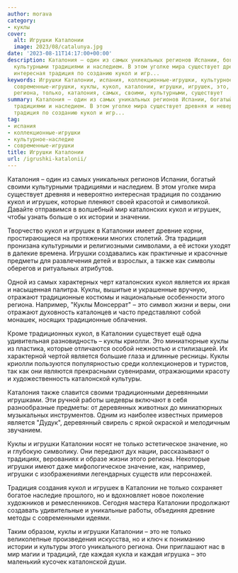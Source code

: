 ```yaml
---
author: morava
category:
- куклы
cover:
  alt: Игрушки Каталонии
  image: 2023/08/catalunya.jpg
date: '2023-08-11T14:17:00+00:00'
description: Каталония – один из самых уникальных регионов Испании, богатый своими
  культурными традициями и наследием. В этом уголке мира существует древняя и невероятно
  интересная традиция по созданию кукол и игр...
keywords: Игрушки Каталонии, испания, коллекционные-игрушки, культурное-наследие,
  современные-игрушки, куклы, кукол, каталонии, игрушки, игрушек, это, традиция, является,
  региона, только, каталония, самых, своими, культурными, существует
summary: Каталония – один из самых уникальных регионов Испании, богатый своими культурными
  традициями и наследием. В этом уголке мира существует древняя и невероятно интересная
  традиция по созданию кукол и игр...
tag:
- испания
- коллекционные-игрушки
- культурное-наследие
- современные-игрушки
title: Игрушки Каталонии
url: /igrushki-katalonii/
---
```


Каталония – один из самых уникальных регионов Испании, богатый своими культурными традициями и наследием. В этом уголке мира существует древняя и невероятно интересная традиция по созданию кукол и игрушек, которые пленяют своей красотой и символикой. Давайте отправимся в волшебный мир каталонских кукол и игрушек, чтобы узнать больше о их истории и значении.

Творчество кукол и игрушек в Каталонии имеет древние корни, простирающиеся на протяжении многих столетий. Эта традиция пронизана культурными и религиозными символами, а её истоки уходят в далекие времена. Игрушки создавались как практичные и красочные предметы для развлечения детей и взрослых, а также как символы оберегов и ритуальных атрибутов.

Одной из самых характерных черт каталонских кукол является их яркая и насыщенная палитра. Куклы, вышитые и украшенные вручную, отражают традиционные костюмы и национальные особенности этого региона. Например, "Куклы Монсеррат" – это символ жизни и веры, они отражают духовность каталонцев и часто представляют собой монашек, носящих традиционные облачения.

Кроме традиционных кукол, в Каталонии существует ещё одна удивительная разновидность – куклы криолли. Это миниатюрные куклы из пластика, которые отличаются особой нежностью и стилизацией. Их характерной чертой является большие глаза и длинные ресницы. Куклы криолли пользуются популярностью среди коллекционеров и туристов, так как они являются прекрасными сувенирами, отражающими красоту и художественность каталонской культуры.

Каталония также славится своими традиционными деревянными игрушками. Эти ручной работы шедевры включают в себя разнообразные предметы: от деревянных животных до миниатюрных музыкальных инструментов. Одним из наиболее известных примеров является "Дудук", деревянный свирель с яркой окраской и мелодичным звучанием.

Куклы и игрушки Каталонии носят не только эстетическое значение, но и глубокую символику. Они передают дух нации, рассказывают о традициях, верованиях и образе жизни этого региона. Некоторые игрушки имеют даже мифологическое значение, как, например, игрушки с изображениями легендарных существ или персонажей.

Традиция создания кукол и игрушек в Каталонии не только сохраняет богатое наследие прошлого, но и вдохновляет новое поколение художников и ремесленников. Сегодня мастера Каталонии продолжают создавать удивительные и уникальные работы, объединяя древние методы с современными идеями.

Таким образом, куклы и игрушки Каталонии – это не только великолепные произведения искусства, но и ключ к пониманию истории и культуры этого уникального региона. Они приглашают нас в мир магии и традиций, где каждая кукла и каждая игрушка – это маленький кусочек каталонской души.